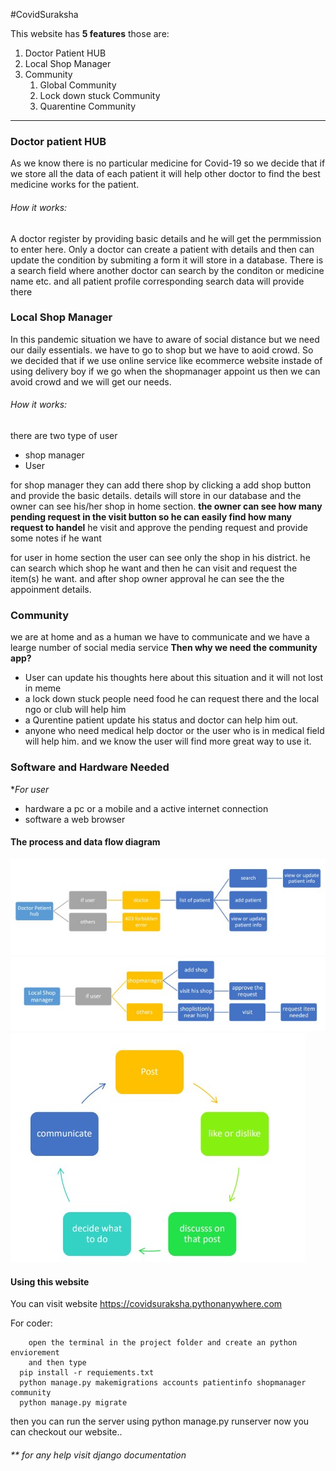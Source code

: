 #CovidSuraksha

This website has **5 features** those are:

1. Doctor Patient HUB
1. Local Shop Manager
1. Community
    1. Global Community
    1. Lock down stuck Community
    1. Quarentine Community

---

### Doctor patient HUB

As we know there is no particular medicine for Covid-19 so we decide that if we store all the data of each patient it will help other doctor to find the best medicine works for the patient.

###### How it works:

A doctor register by providing basic details and he will get the permmission to enter here. Only a doctor can create a patient with details and then can update the condition by submiting a form it will store in a database. There is a search field where another doctor can search by the conditon or medicine name etc. and all patient profile corresponding search data will provide there

### Local Shop Manager

In this pandemic situation we have to aware of social distance but we need our daily essentials. we have to go to shop but we have to aoid crowd. So we decided that if we use online service like ecommerce website instade of using delivery boy if we go when the shopmanager appoint us then we can avoid crowd and we will get our needs.

###### How it works:

there are two type of user

-   shop manager
-   User

for shop manager they can add there shop by clicking a add shop button and provide the basic details. details will store in our database and the owner can see his/her shop in home section. **the owner can see how many pending request in the visit button so he can easily find how many request to handel**
he visit and approve the pending request and provide some notes if he want

for user in home section the user can see only the shop in his district. he can search which shop he want and then he can visit and request the item(s) he want. and after shop owner approval he can see the the appoinment details.

### Community

we are at home and as a human we have to communicate and we have a learge number of social media service **Then why we need the community app?**

-   User can update his thoughts here about this situation and it will not lost in meme
-   a lock down stuck people need food he can request there and the local ngo or club will help him
-   a Qurentine patient update his status and doctor can help him out.
-   anyone who need medical help doctor or the user who is in medical field will help him.
    and we know the user will find more great way to use it.

### Software and Hardware Needed
**For user*
* hardware a pc or a mobile and a active internet connection
* software a web browser


#### The process and data flow diagram

![doctor flow cart](doc.jpg)
![shop flow cart](shop.jpg)
![community flow cart](community.jpg)

#### Using this website

You can visit website https://covidsuraksha.pythonanywhere.com

For coder:

    	open the terminal in the project folder and create an python enviorement
        and then type
      pip install -r requiements.txt
      python manage.py makemigrations accounts patientinfo shopmanager community
      python manage.py migrate

then you can run the server using
python manage.py runserver
now you can checkout our website..

###### \*\* for any help visit django documentation
